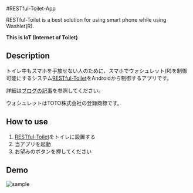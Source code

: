 #RESTful-Toilet-App

RESTful-Toilet is a best solution for using smart phone while using Washlet(R).

**This is IoT (Internet of Toilet)**

## Description

トイレ中もスマホを手放せない人のために、スマホでウォシュレット(R)を制御可能にするシステム[RESTful-Toilet](https://github.com/9SQ/RESTful-Toilet)をAndroidから制御するアプリです。

詳細は[ブログの記事](http://eleclog.quitsq.com/2016/01/restful-toilet.html)を参照してください。

ウォシュレットはTOTO株式会社の登録商標です。

## How to use

1. [RESTful-Toilet](https://github.com/9SQ/RESTful-Toilet)をトイレに設置する
2. 当アプリを起動
3. お望みのボタンを押してください

## Demo

![sample](http://2.bp.blogspot.com/-E3QHFRfptNg/VooFc-A-ptI/AAAAAAAATbY/gal2AqOGOj8/s1600/restful-toilet.gif)